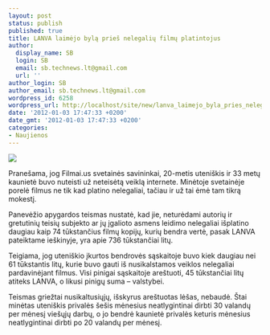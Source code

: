 ```yaml
---
layout: post
status: publish
published: true
title: LANVA laimėjo bylą prieš nelegalių filmų platintojus
author:
  display_name: SB
  login: SB
  email: sb.technews.lt@gmail.com
  url: ''
author_login: SB
author_email: sb.technews.lt@gmail.com
wordpress_id: 6258
wordpress_url: http://localhost/site/new/lanva_laimejo_byla_pries_nelegaliu_filmu_platintojus/
date: '2012-01-03 17:47:33 +0200'
date_gmt: '2012-01-03 17:47:33 +0200'
categories:
- Naujienos
---
```

<div class="imgright"><img src="http://technews.lt/upload/igr.jpg"  /></div>
<p>Pranešama, jog Filmai.us svetainės savininkai, 20-metis uteniškis ir 33 metų kaunietė buvo nuteisti už neteisėtą veiklą internete. Minėtoje svetainėje porelė filmus ne tik kad platino nelegaliai, tačiau ir už tai ėmė tam tikrą mokestį.</p>
<p>Panevėžio apygardos teismas nustatė, kad jie, neturėdami autorių ir gretutinių teisių subjekto ar jų įgalioto asmens leidimo nelegaliai išplatino daugiau kaip 74 tūkstančius filmų kopijų, kurių bendra vertė, pasak LANVA pateiktame ieškinyje, yra apie 736 tūkstančiai litų.</p>
<p>Teigiama, jog uteniškio įkurtos bendrovės sąskaitoje buvo kiek daugiau nei 61 tūkstantis litų, kurie buvo gauti iš nusikalstamos veiklos nelegaliai pardavinėjant filmus. Visi pinigai sąskaitoje areštuoti, 45 tūkstančiai litų atiteks LANVA, o likusi pinigų suma – valstybei.</p>
<p>Teismas griežtai nusikaltusiųjų, išskyrus areštuotas lėšas, nebaudė. Štai minėtas uteniškis privalės šešis mėnesius neatlygintinai dirbti 30 valandų per mėnesį viešųjų darbų, o jo bendrė kaunietė privalės keturis mėnesius neatlygintinai dirbti po 20 valandų per mėnesį.</p>
